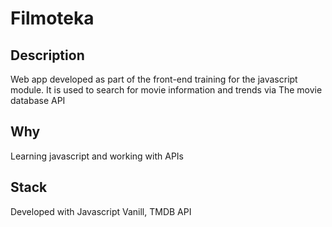 # Filmoteka

## Description
Web app developed as part of the front-end training for the javascript module. It is used to search for movie information and trends via The movie database API

## Why
Learning javascript and working with APIs

## Stack
Developed with Javascript Vanill, TMDB API
